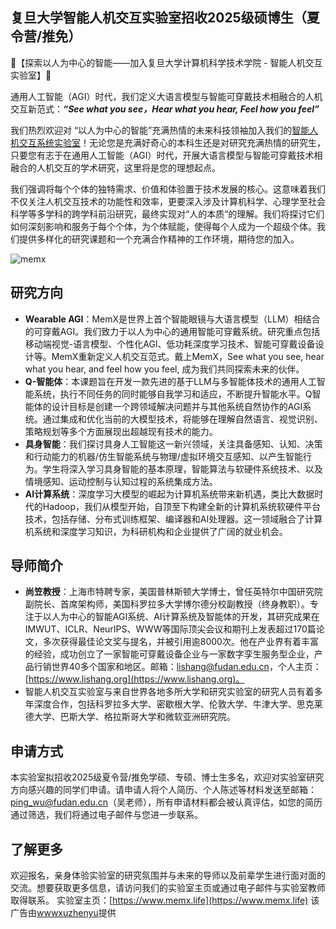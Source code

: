 ## 复旦大学智能人机交互实验室招收2025级硕博生（夏令营/推免）

🌟【探索以人为中心的智能——加入复旦大学计算机科学技术学院 - 智能人机交互实验室】🌟

通用人工智能（AGI）时代，我们定义大语言模型与智能可穿戴技术相融合的人机交互新范式：***“See what you see，Hear what you hear, Feel how you feel”***

我们热烈欢迎对 “以人为中心的智能”充满热情的未来科技领袖加入我们的[智能人机交互系统实验室](https://memx.life)！无论您是充满好奇心的本科生还是对研究充满热情的研究生，只要您有志于在通用人工智能（AGI）时代，开展大语言模型与智能可穿戴技术相融合的人机交互的学术研究，这里将是您的理想起点。

我们强调将每个个体的独特需求、价值和体验置于技术发展的核心。这意味着我们不仅关注人机交互技术的功能性和效率，更要深入涉及计算机科学、心理学至社会科学等多学科的跨学科前沿研究，最终实现对“人的本质”的理解。我们将探讨它们如何深刻影响和服务于每个个体，为个体赋能，使得每个人成为一个超级个体。我们提供多样化的研究课题和一个充满合作精神的工作环境，期待您的加入。

![memx](https://github.com/wwwxuzhenyu/CSLabInfo2024/assets/46283941/9bca82ba-a68b-4e7a-a72f-8115d0e2fbbe)


## **研究方向**

- **Wearable AGI**：MemX是世界上首个智能眼镜与大语言模型（LLM）相结合的可穿戴AGI。我们致力于以人为中心的通用智能可穿戴系统。研究重点包括移动端视觉-语言模型、个性化AGI、低功耗深度学习技术、智能可穿戴设备设计等。MemX重新定义人机交互范式。戴上MemX，See what you see, hear what you hear, and feel how you feel, 成为我们共同探索未来的伙伴。
- **Q-智能体**：本课题旨在开发一款先进的基于LLM与多智能体技术的通用人工智能系统，执行不同任务的同时能够自我学习和适应，不断提升智能水平。Q智能体的设计目标是创建一个跨领域解决问题并与其他系统自然协作的AGI系统。通过集成和优化当前的大模型技术，将能够在理解自然语言、视觉识别、策略规划等多个方面展现出超越现有技术的能力。
- **具身智能**：我们探讨具身人工智能这一新兴领域，关注具备感知、认知、决策和行动能力的机器/仿生智能系统与物理/虚拟环境交互感知、以产生智能行为。学生将深入学习具身智能的基本原理，智能算法与软硬件系统技术、以及情境感知、运动控制与认知过程的系统集成方法。
- **AI计算系统**：深度学习大模型的崛起为计算机系统带来新机遇，类比大数据时代的Hadoop，我们从模型开始，自顶至下构建全新的计算机系统软硬件平台技术，包括存储、分布式训练框架、编译器和AI处理器。这一领域融合了计算机系统和深度学习知识，为科研机构和企业提供了广阔的就业机会。

## **导师简介**

- **尚笠教授**：上海市特聘专家，美国普林斯顿大学博士，曾任英特尔中国研究院副院长、首席架构师，美国科罗拉多大学博尔德分校副教授（终身教职）。专注于以人为中心的智能AGI系统、AI计算系统及智能体的开发，其研究成果在IMWUT、ICLR、NeurIPS、WWW等国际顶尖会议和期刊上发表超过170篇论文，多次获得最佳论文奖与提名，并被引用逾8000次。他在产业界有着丰富的经验，成功创立了一家智能可穿戴设备企业与一家数字孪生服务型企业，产品行销世界40多个国家和地区。邮箱：[lishang@fudan.edu.cn](mailto:lishang@fudan.edu.cn)，个人主页：[https://www.lishang.org](https://www.lishang.org)。
- 智能人机交互实验室与来自世界各地多所大学和研究实验室的研究人员有着多年深度合作，包括科罗拉多大学、密歇根大学、伦敦大学、牛津大学、思克莱德大学、巴斯大学、格拉斯哥大学和微软亚洲研究院。

## **申请方式**

本实验室拟招收2025级夏令营/推免学硕、专硕、博士生多名，欢迎对实验室研究方向感兴趣的同学们申请。请申请人将个人简历、个人陈述等材料发送至邮箱：[ping_wu@fudan.edu.cn](mailto:ping_wu@fudan.edu.cn)（吴老师），所有申请材料都会被认真评估，如您的简历通过筛选，我们将通过电子邮件与您进一步联系。

## **了解更多**

欢迎报名，亲身体验实验室的研究氛围并与未来的导师以及前辈学生进行面对面的交流。想要获取更多信息，请访问我们的实验室主页或通过电子邮件与实验室教师取得联系。
实验室主页：[https://www.memx.life](https://www.memx.life)
该广告由[wwwxuzhenyu](https://github.com/wwwxuzhenyu)提供
